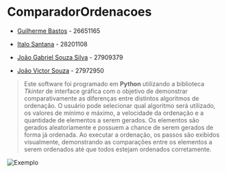 # ComparadorOrdenacoes

* [Guilherme Bastos](https://github.com/EGG1203) - 26651165

* [Italo Santana](https://github.com/ItaloSantana2) - 28201108

* [João Gabriel Souza Silva](https://github.com/JoaoGabrielSSilva) - 27909379

* [João Victor Souza](https://github.com/vicsouz) - 27972950

>Este software foi programado em **Python** utilizando a biblioteca *Tkinter* de interface gráfica com o objetivo de demonstrar comparativamente as diferenças entre distintos algoritmos de ordenação.
>O usuário pode selecionar qual algoritmo será utilizado, os valores de mínimo e máximo, a velocidade da ordenação e a quantidade de elementos a serem gerados. Os elementos são gerados aleatoriamente e possuem a chance de serem gerados de forma já ordenada.
>Ao executar a ordenação, os passos são exibidos visualmente, demonstrando as comparações entre os elementos a serem ordenados até que todos estejam ordenados corretamente.

![Exemplo](https://media.discordapp.net/attachments/1110968185525645367/1173344516183433368/image.png?ex=65639d3c&is=6551283c&hm=cf187aea358ea2778fadbed24522d992355b5f9d776080de1e8fb479ee5c761e&=&width=1276&height=633)




